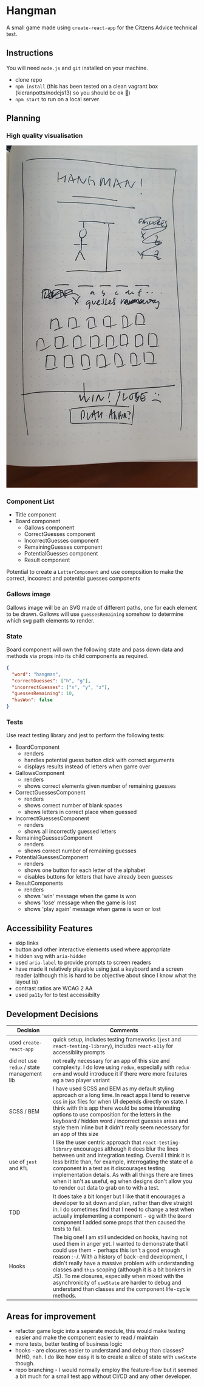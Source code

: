 # Hangman

A small game made using `create-react-app` for the Citzens Advice technical test.

## Instructions

You will need `node.js` and `git` installed on your machine.

- clone repo
- `npm install` (this has been tested on a clean vagrant box (kieranpotts/nodejs13) so you should be ok :pray:)
- `npm start` to run on a local server

## Planning

### High quality visualisation

![game visualisation](/docs/vis.jpg)

### Component List

- Title component
- Board component
  - Gallows component
  - CorrectGuesses component
  - IncorrectGuesses component
  - RemainingGuesses component
  - PotentialGuesses component
  - Result component

Potential to create a `LetterComponent` and use composition to make the correct, incoorect and potential guesses components

### Gallows image

Gallows image will be an SVG made of different paths, one for each element to be drawn. Gallows will use `guessesRemaining` somehow to determine which svg path elements to render.

### State

Board component will own the following state and pass down data and methods via props into its child components as required.

```json
{
  "word": "hangman",
  "correctGuesses": ["h", "g"],
  "incorrectGuesses": ["x", "y", "z"],
  "guessesRemaining": 10,
  "hasWon": false
}
```

### Tests

Use react testing library and jest to perform the following tests:

- BoardComponent
  - renders
  - handles potential guess button click with correct arguments
  - displays results instead of letters when game over
- GallowsComponent
  - renders
  - shows correct elements given number of remaining guesses
- CorrectGuessesComponent
  - renders
  - shows correct number of blank spaces
  - shows letters in correct place when guessed
- IncorrectGuessesComponent
  - renders
  - shows all incorrectly guessed letters
- RemainingGuessesComponent
  - renders
  - shows correct number of remaining guesses
- PotentialGuessesComponent
  - renders
  - shows one button for each letter of the alphabet
  - disables buttons for letters that have already been guesses
- ResultComponents
  - renders
  - shows 'win' message when the game is won
  - shows 'lose' message when the game is lost
  - shows 'play again' message when game is won or lost

## Accessibility Features

- skip links
- button and other interactive elements used where appropriate
- hidden svg with `aria-hidden`
- used `aria-label` to provide prompts to screen readers
- have made it relatively playable using just a keyboard and a screen reader (although this is hard to be objective about since I know what the layout is)
- contrast ratios are WCAG 2 AA
- used `pa11y` for to test accessibilty

## Development Decisions

| Decision                                   | Comments                                                                                                                                                                                                                                                                                                                                                                                                                                                                                                         |
| ------------------------------------------ | ---------------------------------------------------------------------------------------------------------------------------------------------------------------------------------------------------------------------------------------------------------------------------------------------------------------------------------------------------------------------------------------------------------------------------------------------------------------------------------------------------------------- |
| used `create-react-app`                    | quick setup, includes testing frameworks (`jest` and `react-testing-library`), includes `react-a11y` for accessiblity prompts                                                                                                                                                                                                                                                                                                                                                                                    |
| did not use `redux` / state management lib | not really necessary for an app of this size and complexity. I do love using `redux`, especially with `redux-orm` and would introduce it if there were more features eg a two player variant                                                                                                                                                                                                                                                                                                                     |
| SCSS / BEM                                 | I have used SCSS and BEM as my default styling approach or a long time. In react apps I tend to reserve css in jsx files for when UI depends directly on state. I think with this app there would be some interesting options to use composition for the letters in the keyboard / hidden word / incorrect guesses areas and style them inline but it didn't really seem necessary for an app of this size                                                                                                       |
| use of `jest` and `RTL`                    | I like the user centric approach that `react-testing-library` encourages although it does blur the lines between unit and integration testing. Overall I think it is less brittle than, for example, interrogating the state of a component in a test as it discourages testing implementation details. As with all things there are times when it isn't as useful, eg when designs don't allow you to render out data to grab on to with a test.                                                                |
| TDD                                        | It does take a bit longer but I like that it encourages a developer to sit down and plan, rather than dive straight in. I do sometimes find that I need to change a test when actually implementing a component - eg with the `Board` component I added some props that then caused the tests to fail.                                                                                                                                                                                                           |
| Hooks                                      | The big one! I am still undecided on hooks, having not used them in anger yet. I wanted to demonstrate that I could use them - perhaps this isn't a good enough reason :-/. With a history of back-end development, I didn't really have a massive problem with understanding classes and `this` scoping (although it is a bit bonkers in JS). To me closures, especially when mixed with the asynchronicity of `useState` are harder to debug and understand than classes and the component life-cycle methods. |

## Areas for improvement

- refactor game logic into a seperate module, this would make testing easier and make the component easier to read / maintain
- more tests, better testing of business logic
- hooks - are closures easier to understand and debug than classes? IMHO, nah. I do like how easy it is to create a slice of state with `useState` though.
- repo branching - I would normally employ the feature-flow but it seemed a bit much for a small test app without CI/CD and any other developer.
